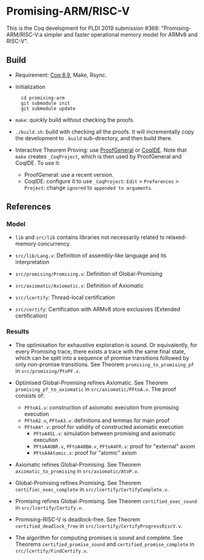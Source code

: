 # Promising-ARM/RISC-V

This is the Coq development for PLDI 2019 submission #368:
"Promising-ARM/RISC-V:a simpler and faster operational memory model for ARMv8 and RISC-V".

## Build

- Requirement: [Coq 8.9](https://coq.inria.fr/download), Make, Rsync.

- Initialization

        cd promising-arm
        git submodule init
        git submodule update

- `make`: quickly build without checking the proofs.

- `./build.sh`: build with checking all the proofs.  It will incrementally copy the development to
  `.build` sub-directory, and then build there.

- Interactive Theorem Proving: use [ProofGeneral](https://proofgeneral.github.io/) or
  [CoqIDE](https://coq.inria.fr/download).  Note that `make` creates `_CoqProject`, which is then
  used by ProofGeneral and CoqIDE. To use it:
    + ProofGeneral: use a recent version.
    + CoqIDE: configure it to use `_CoqProject`: `Edit` > `Preferences` > `Project`: change
      `ignored` to `appended to arguments`.

## References

### Model

- `lib` and `src/lib` contains libraries not necessarily related to relaxed-memory concurrency.

- `src/lib/Lang.v`: Definition of assembly-like language and its interpretation

- `src/promising/Promising.v`: Definition of Global-Promising

- `src/axiomatic/Axiomatic.v`: Definition of Axiomatic

- `src/lcertify`: Thread-local certification

- `src/certify`: Certification with ARMv8 store exclusives (Extended certification)

### Results

- The optimisation for exhaustive exploration is sound.  Or equivalently, for
  every Promising trace, there exists a trace with the same final state, which
  can be split into a sequence of promise transitions followed by only
  non-promise transitions.
  See Theorem `promising_to_promising_pf` in `src/promising/PtoPF.v`.

- Optimised Global-Promising refines Axiomatic.
  See Theorem `promising_pf_to_axiomatic` in `src/axiomatic/PFtoA.v`.
  The proof consists of:

    + `PFtoA1.v`: construction of axiomatic execution from promising execution
    + `PFtoA2.v`, `PFtoA3.v`: definitions and lemmas for main proof
    + `PFtoA4*.v`: proof for validity of constructed axiomatic execution
        * `PFtoA4SL.v`: simulation between promising and axiomatic execution
        * `PFtoA4OBR.v`, `PFtoA4OBW.v`, `PFtoA4FR.v`: proof for "external" axiom
        * `PFtoA4Atomic.v`: proof for "atomic" axiom

- Axiomatic refines Global-Promising.
  See Theorem `axiomatic_to_promising` in `src/axiomatic/AtoP.v`.

- Global-Promising refines Promising.
  See Theorem `certifiec_exec_complete` in `src/lcertify/CertifyComplete.v`.

- Promising refines Global-Promising.
  See Theorem `certified_exec_sound` in `src/lcertify/Certify.v`.

- Promising-RISC-V is deadlock-free.
  See Theorem `certified_deadlock_free` in `src/lcertify/CertifyProgressRiscV.v`.

- The algorithm for computing promises is sound and complete.
  See Theorems `certified_promise_sound` and `certified_promise_complete` in
  `src/lcertify/FindCertify.v`.
